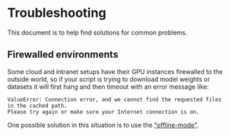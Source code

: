 <!---
Copyright 2020 The HuggingFace Team. All rights reserved.

Licensed under the Apache License, Version 2.0 (the "License");
you may not use this file except in compliance with the License.
You may obtain a copy of the License at

    http://www.apache.org/licenses/LICENSE-2.0

Unless required by applicable law or agreed to in writing, software
distributed under the License is distributed on an "AS IS" BASIS,
WITHOUT WARRANTIES OR CONDITIONS OF ANY KIND, either express or implied.
See the License for the specific language governing permissions and
limitations under the License.
-->

# Troubleshooting

This document is to help find solutions for common problems.

## Firewalled environments

Some cloud and intranet setups have their GPU instances firewalled to the outside world, so if your script is trying to download model weights or datasets it will first hang and then timeout with an error message like:

```
ValueError: Connection error, and we cannot find the requested files in the cached path.
Please try again or make sure your Internet connection is on.
```

One possible solution in this situation is to use the ["offline-mode"](docs/transformers/master/en/installation#offline-mode).
